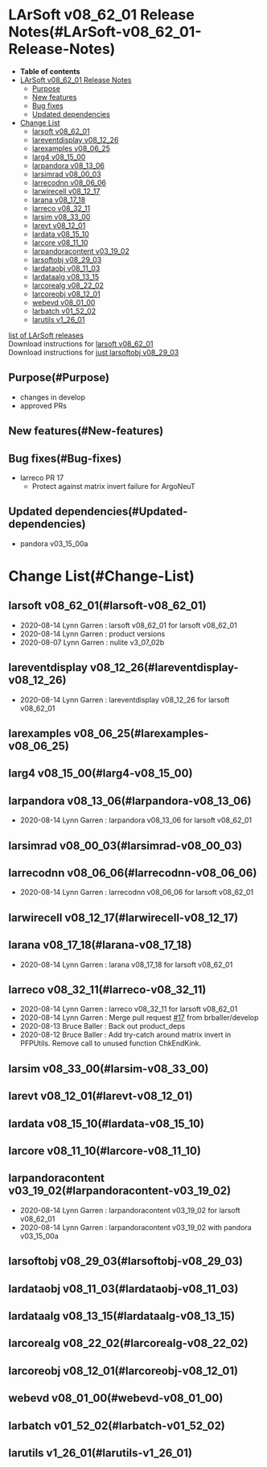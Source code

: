 LArSoft v08\_62\_01 Release Notes(#LArSoft-v08_62_01-Release-Notes)
======================================================================

-   **Table of contents**
-   [LArSoft v08\_62\_01 Release Notes](#LArSoft-v08_62_01-Release-Notes)
    -   [Purpose](#Purpose)
    -   [New features](#New-features)
    -   [Bug fixes](#Bug-fixes)
    -   [Updated dependencies](#Updated-dependencies)
-   [Change List](#Change-List)
    -   [larsoft v08\_62\_01](#larsoft-v08_62_01)
    -   [lareventdisplay v08\_12\_26](#lareventdisplay-v08_12_26)
    -   [larexamples v08\_06\_25](#larexamples-v08_06_25)
    -   [larg4 v08\_15\_00](#larg4-v08_15_00)
    -   [larpandora v08\_13\_06](#larpandora-v08_13_06)
    -   [larsimrad v08\_00\_03](#larsimrad-v08_00_03)
    -   [larrecodnn v08\_06\_06](#larrecodnn-v08_06_06)
    -   [larwirecell v08\_12\_17](#larwirecell-v08_12_17)
    -   [larana v08\_17\_18](#larana-v08_17_18)
    -   [larreco v08\_32\_11](#larreco-v08_32_11)
    -   [larsim v08\_33\_00](#larsim-v08_33_00)
    -   [larevt v08\_12\_01](#larevt-v08_12_01)
    -   [lardata v08\_15\_10](#lardata-v08_15_10)
    -   [larcore v08\_11\_10](#larcore-v08_11_10)
    -   [larpandoracontent v03\_19\_02](#larpandoracontent-v03_19_02)
    -   [larsoftobj v08\_29\_03](#larsoftobj-v08_29_03)
    -   [lardataobj v08\_11\_03](#lardataobj-v08_11_03)
    -   [lardataalg v08\_13\_15](#lardataalg-v08_13_15)
    -   [larcorealg v08\_22\_02](#larcorealg-v08_22_02)
    -   [larcoreobj v08\_12\_01](#larcoreobj-v08_12_01)
    -   [webevd v08\_01\_00](#webevd-v08_01_00)
    -   [larbatch v01\_52\_02](#larbatch-v01_52_02)
    -   [larutils v1\_26\_01](#larutils-v1_26_01)

[list of LArSoft releases](LArSoft_release_list)\
Download instructions for [larsoft v08\_62\_01](http://scisoft.fnal.gov/scisoft/bundles/larsoft/v08_62_01/larsoft-v08_62_01.html)\
Download instructions for [just larsoftobj v08\_29\_03](http://scisoft.fnal.gov/scisoft/bundles/larsoftobj/v08_29_03/larsoftobj-v08_29_03.html)

Purpose(#Purpose)
--------------------

-   changes in develop
-   approved PRs

New features(#New-features)
------------------------------

Bug fixes(#Bug-fixes)
------------------------

-   larreco PR 17
    -   Protect against matrix invert failure for ArgoNeuT

Updated dependencies(#Updated-dependencies)
----------------------------------------------

-   pandora v03\_15\_00a

Change List(#Change-List)
============================

larsoft v08\_62\_01(#larsoft-v08_62_01)
------------------------------------------

-   2020-08-14 Lynn Garren : larsoft v08\_62\_01 for larsoft v08\_62\_01
-   2020-08-14 Lynn Garren : product versions
-   2020-08-07 Lynn Garren : nulite v3\_07\_02b

lareventdisplay v08\_12\_26(#lareventdisplay-v08_12_26)
----------------------------------------------------------

-   2020-08-14 Lynn Garren : lareventdisplay v08\_12\_26 for larsoft v08\_62\_01

larexamples v08\_06\_25(#larexamples-v08_06_25)
--------------------------------------------------

larg4 v08\_15\_00(#larg4-v08_15_00)
--------------------------------------

larpandora v08\_13\_06(#larpandora-v08_13_06)
------------------------------------------------

-   2020-08-14 Lynn Garren : larpandora v08\_13\_06 for larsoft v08\_62\_01

larsimrad v08\_00\_03(#larsimrad-v08_00_03)
----------------------------------------------

larrecodnn v08\_06\_06(#larrecodnn-v08_06_06)
------------------------------------------------

-   2020-08-14 Lynn Garren : larrecodnn v08\_06\_06 for larsoft v08\_62\_01

larwirecell v08\_12\_17(#larwirecell-v08_12_17)
--------------------------------------------------

larana v08\_17\_18(#larana-v08_17_18)
----------------------------------------

-   2020-08-14 Lynn Garren : larana v08\_17\_18 for larsoft v08\_62\_01

larreco v08\_32\_11(#larreco-v08_32_11)
------------------------------------------

-   2020-08-14 Lynn Garren : larreco v08\_32\_11 for larsoft v08\_62\_01
-   2020-08-14 Lynn Garren : Merge pull request [\#17](/redmine/issues/17 "Support: Email setup (Closed)") from brballer/develop
-   2020-08-13 Bruce Baller : Back out product\_deps
-   2020-08-12 Bruce Baller : Add try-catch around matrix invert in PFPUtils. Remove call to unused function ChkEndKink.

larsim v08\_33\_00(#larsim-v08_33_00)
----------------------------------------

larevt v08\_12\_01(#larevt-v08_12_01)
----------------------------------------

lardata v08\_15\_10(#lardata-v08_15_10)
------------------------------------------

larcore v08\_11\_10(#larcore-v08_11_10)
------------------------------------------

larpandoracontent v03\_19\_02(#larpandoracontent-v03_19_02)
--------------------------------------------------------------

-   2020-08-14 Lynn Garren : larpandoracontent v03\_19\_02 for larsoft v08\_62\_01
-   2020-08-14 Lynn Garren : larpandoracontent v03\_19\_02 with pandora v03\_15\_00a

larsoftobj v08\_29\_03(#larsoftobj-v08_29_03)
------------------------------------------------

lardataobj v08\_11\_03(#lardataobj-v08_11_03)
------------------------------------------------

lardataalg v08\_13\_15(#lardataalg-v08_13_15)
------------------------------------------------

larcorealg v08\_22\_02(#larcorealg-v08_22_02)
------------------------------------------------

larcoreobj v08\_12\_01(#larcoreobj-v08_12_01)
------------------------------------------------

webevd v08\_01\_00(#webevd-v08_01_00)
----------------------------------------

larbatch v01\_52\_02(#larbatch-v01_52_02)
--------------------------------------------

larutils v1\_26\_01(#larutils-v1_26_01)
------------------------------------------
